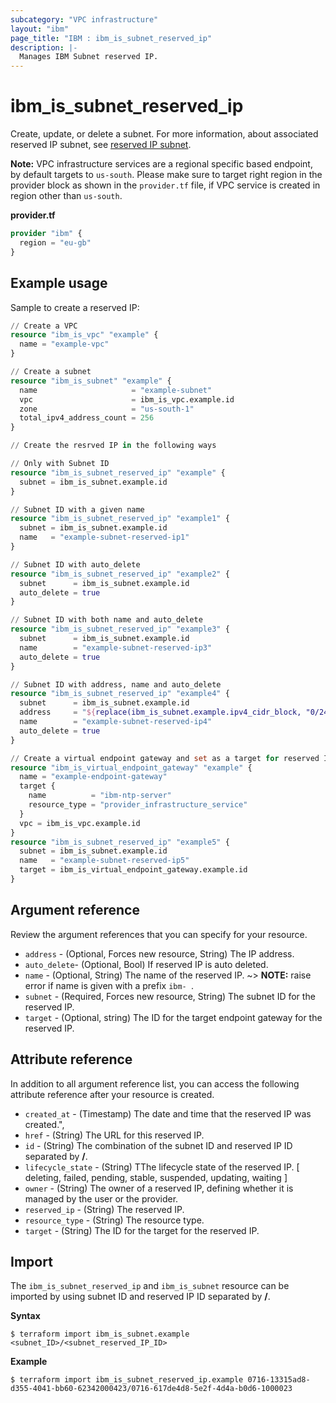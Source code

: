 ```yaml
---
subcategory: "VPC infrastructure"
layout: "ibm"
page_title: "IBM : ibm_is_subnet_reserved_ip"
description: |-
  Manages IBM Subnet reserved IP.
---
```


# ibm_is_subnet_reserved_ip
Create, update, or delete a subnet. For more information, about associated reserved IP subnet, see [reserved IP subnet](https://cloud.ibm.com/docs/vpc?topic=vpc-troubleshoot-reserved-ip).

**Note:** 
VPC infrastructure services are a regional specific based endpoint, by default targets to `us-south`. Please make sure to target right region in the provider block as shown in the `provider.tf` file, if VPC service is created in region other than `us-south`.

**provider.tf**

```terraform
provider "ibm" {
  region = "eu-gb"
}
```

## Example usage
Sample to create a reserved IP:

```terraform
// Create a VPC
resource "ibm_is_vpc" "example" {
  name = "example-vpc"
}

// Create a subnet
resource "ibm_is_subnet" "example" {
  name                     = "example-subnet"
  vpc                      = ibm_is_vpc.example.id
  zone                     = "us-south-1"
  total_ipv4_address_count = 256
}

// Create the resrved IP in the following ways

// Only with Subnet ID
resource "ibm_is_subnet_reserved_ip" "example" {
  subnet = ibm_is_subnet.example.id
}

// Subnet ID with a given name
resource "ibm_is_subnet_reserved_ip" "example1" {
  subnet = ibm_is_subnet.example.id
  name   = "example-subnet-reserved-ip1"
}

// Subnet ID with auto_delete
resource "ibm_is_subnet_reserved_ip" "example2" {
  subnet      = ibm_is_subnet.example.id
  auto_delete = true
}

// Subnet ID with both name and auto_delete
resource "ibm_is_subnet_reserved_ip" "example3" {
  subnet      = ibm_is_subnet.example.id
  name        = "example-subnet-reserved-ip3"
  auto_delete = true
}

// Subnet ID with address, name and auto_delete
resource "ibm_is_subnet_reserved_ip" "example4" {
  subnet      = ibm_is_subnet.example.id
  address     = "${replace(ibm_is_subnet.example.ipv4_cidr_block, "0/24", "14")}"
  name        = "example-subnet-reserved-ip4"
  auto_delete = true
}

// Create a virtual endpoint gateway and set as a target for reserved IP
resource "ibm_is_virtual_endpoint_gateway" "example" {
  name = "example-endpoint-gateway"
  target {
    name          = "ibm-ntp-server"
    resource_type = "provider_infrastructure_service"
  }
  vpc = ibm_is_vpc.example.id
}
resource "ibm_is_subnet_reserved_ip" "example5" {
  subnet = ibm_is_subnet.example.id
  name   = "example-subnet-reserved-ip5"
  target = ibm_is_virtual_endpoint_gateway.example.id
}
```

## Argument reference
Review the argument references that you can specify for your resource. 

- `address` - (Optional, Forces new resource, String) The IP address.
- `auto_delete`- (Optional, Bool)  If reserved IP is auto deleted.
- `name` - (Optional, String) The name of the reserved IP. ~> **NOTE:** raise  error if name is given with a prefix `ibm- `.
- `subnet` - (Required, Forces new resource, String) The subnet ID for the reserved IP.
- `target` - (Optional, string) The ID for the target endpoint gateway for the reserved IP.

## Attribute reference
In addition to all argument reference list, you can access the following attribute reference after your resource is created.

- `created_at` - (Timestamp) The date and time that the reserved IP was created.",
- `href` - (String) The URL for this reserved IP.
- `id` - (String) The combination of the subnet ID and reserved IP ID separated by **/**.
- `lifecycle_state` - (String) TThe lifecycle state of the reserved IP. [ deleting, failed, pending, stable, suspended, updating, waiting ]
- `owner` - (String) The owner of a reserved IP, defining whether it is managed by the user or the provider.
- `reserved_ip` - (String) The reserved IP.
- `resource_type` - (String) The resource type.
- `target` - (String) The ID for the target for the reserved IP.

## Import
The `ibm_is_subnet_reserved_ip` and `ibm_is_subnet` resource can be imported by using subnet ID and reserved IP ID separated by **/**.

**Syntax**

```
$ terraform import ibm_is_subnet.example <subnet_ID>/<subnet_reserved_IP_ID>
```

**Example**

```
$ terraform import ibm_is_subnet_reserved_ip.example 0716-13315ad8-d355-4041-bb60-62342000423/0716-617de4d8-5e2f-4d4a-b0d6-1000023
```
